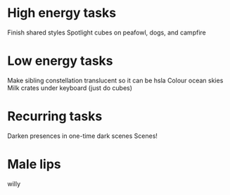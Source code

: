 # High energy tasks
Finish shared styles
Spotlight cubes on peafowl, dogs, and campfire

# Low energy tasks
Make sibling constellation translucent so it can be hsla
Colour ocean skies
Milk crates under keyboard (just do cubes)

# Recurring tasks
Darken presences in one-time dark scenes
Scenes!

# Male lips
willy
